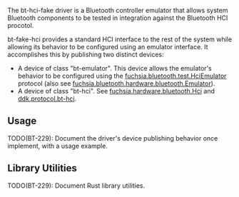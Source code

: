 The bt-hci-fake driver is a Bluetooth controller emulator that allows system
Bluetooth components to be tested in integration against the Bluetooth HCI
procotol.

bt-fake-hci provides a standard HCI interface to the rest of the system while
allowing its behavior to be configured using an emulator interface. It
accomplishes this by publishing two distinct devices:

* A device of class "bt-emulator". This device allows the emulator's behavior to
  be configured using the
  [fuchsia.bluetooth.test.HciEmulator](//sdk/fidl/fuchsia.bluetooth/test/hci_emulator.fidl)
  protocol (also see
  [fuchsia.bluetooth.hardware.bluetooth.Emulator](//zircon/system/fidl/fuchsia-hardware-bluetooth/hci.fidl)).
* A device of class "bt-hci". See
  [fuchsia.hardware.bluetooth.Hci](//zircon/system/fidl/fuchsia-hardware-bluetooth/hci.fidl)
  and [ddk.protocol.bt-hci](//zircon/system/banjo/ddk.protocol.bt.hci/bt-hci.banjo).

## Usage
TODO(BT-229): Document the driver's device publishing behavior once implement,
with a usage example.

## Library Utilities
TODO(BT-229): Document Rust library utilities.
